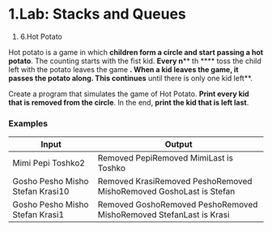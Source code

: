 ﻿# 1.Lab: Stacks and Queues

1. 6.Hot Potato

Hot potato is a game in which **children form a circle and start passing a hot potato**. The counting starts with the fist kid. **Every n**** th **** toss the child left with the potato leaves the game **. When a kid leaves the game, it passes the potato along. This continues** until there is only one kid left**.

Create a program that simulates the game of Hot Potato.   **Print every kid that is removed from the circle**. In the end, **print the kid that is left last**.

### Examples

| **Input** | **Output** |
| --- | --- |
| Mimi Pepi Toshko2 | Removed PepiRemoved MimiLast is Toshko |
| Gosho Pesho Misho Stefan Krasi10 | Removed KrasiRemoved PeshoRemoved MishoRemoved GoshoLast is Stefan |
| Gosho Pesho Misho Stefan Krasi1 | Removed GoshoRemoved PeshoRemoved MishoRemoved StefanLast is Krasi |


